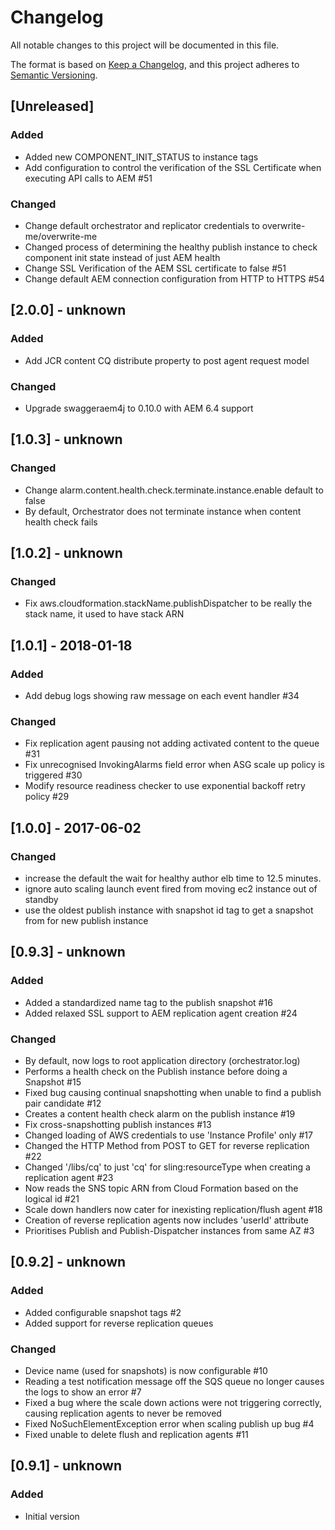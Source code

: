 # Changelog
All notable changes to this project will be documented in this file.

The format is based on [Keep a Changelog](https://keepachangelog.com/en/1.0.0/),
and this project adheres to [Semantic Versioning](https://semver.org/spec/v2.0.0.html).

## [Unreleased]

### Added
- Added new COMPONENT_INIT_STATUS to instance tags
- Add configuration to control the verification of the SSL Certificate when executing API calls to AEM #51

### Changed
- Change default orchestrator and replicator credentials to overwrite-me/overwrite-me
- Changed process of determining the healthy publish instance to check component init state instead of just AEM health
- Change SSL Verification of the AEM SSL certificate to false #51
- Change default AEM connection configuration from HTTP to HTTPS #54

## [2.0.0] - unknown

### Added
- Add JCR content CQ distribute property to post agent request model

### Changed
- Upgrade swaggeraem4j to 0.10.0 with AEM 6.4 support

## [1.0.3] - unknown

### Changed
- Change alarm.content.health.check.terminate.instance.enable default to false
- By default, Orchestrator does not terminate instance when content health check fails

## [1.0.2] - unknown

### Changed
- Fix aws.cloudformation.stackName.publishDispatcher to be really the stack name, it used to have stack ARN

## [1.0.1] - 2018-01-18

### Added
- Add debug logs showing raw message on each event handler #34

### Changed
- Fix replication agent pausing not adding activated content to the queue #31
- Fix unrecognised InvokingAlarms field error when ASG scale up policy is triggered #30
- Modify resource readiness checker to use exponential backoff retry policy #29

## [1.0.0] - 2017-06-02

### Changed
- increase the default the wait for healthy author elb time to 12.5 minutes.
- ignore auto scaling launch event fired from moving ec2 instance out of standby
- use the oldest publish instance with snapshot id tag to get a snapshot from for new publish instance

## [0.9.3] - unknown

### Added
- Added a standardized name tag to the publish snapshot #16
- Added relaxed SSL support to AEM replication agent creation #24

### Changed
- By default, now logs to root application directory (orchestrator.log)
- Performs a health check on the Publish instance before doing a Snapshot #15
- Fixed bug causing continual snapshotting when unable to find a publish pair candidate #12
- Creates a content health check alarm on the publish instance #19
- Fix cross-snapshotting publish instances #13
- Changed loading of AWS credentials to use 'Instance Profile' only #17
- Changed the HTTP Method from POST to GET for reverse replication #22
- Changed '/libs/cq' to just 'cq' for sling:resourceType when creating a replication agent #23
- Now reads the SNS topic ARN from Cloud Formation based on the logical id #21
- Scale down handlers now cater for inexisting replication/flush agent #18
- Creation of reverse replication agents now includes 'userId' attribute
- Prioritises Publish and Publish-Dispatcher instances from same AZ #3

## [0.9.2] - unknown

### Added
- Added configurable snapshot tags #2
- Added support for reverse replication queues

### Changed
- Device name (used for snapshots) is now configurable #10
- Reading a test notification message off the SQS queue no longer causes the logs to show an error #7
- Fixed a bug where the scale down actions were not triggering correctly, causing replication agents to never be removed
- Fixed NoSuchElementException error when scaling publish up bug #4
- Fixed unable to delete flush and replication agents #11

## [0.9.1] - unknown

### Added
- Initial version
